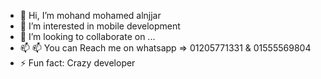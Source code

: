 - 👋 Hi, I’m mohand mohamed alnjjar
- 👀 I’m interested in mobile development
- 💞️ I’m looking to collaborate on ...
- 📫 📫 You can Reach me on whatsapp => 01205771331 & 01555569804
- ⚡ Fun fact: Crazy developer

<!---
mohandalnjjar/mohandalnjjar is a ✨ special ✨ repository because its `README.md` (this file) appears on your GitHub profile.
You can click the Preview link to take a look at your changes.
--->
